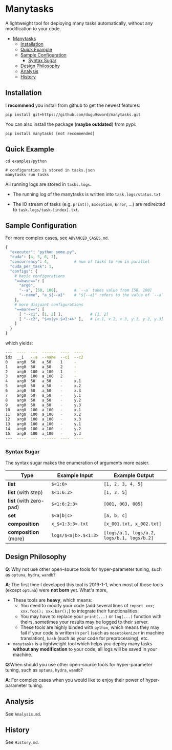 # Manytasks

A lightweight tool for deploying many tasks automatically, without any modification to your code.

- [Manytasks](#manytasks)
  - [Installation](#installation)
  - [Quick Example](#quick-example)
  - [Sample Configuration](#sample-configuration)
    - [Syntax Sugar](#syntax-sugar)
  - [Design Philosophy](#design-philosophy)
  - [Analysis](#analysis)
  - [History](#history)


## Installation

I **recommend** you install from github to get the newest features:

`pip install git+https://github.com/dugu9sword/manytasks.git` 

You can also install the package (**maybe outdated**) from pypi:

`pip install manytasks [not recommended]` 


## Quick Example

```
cd examples/python

# configuration is stored in tasks.json
manytasks run tasks
```

All running logs are stored in `tasks.logs`. 

- The running log of the manytasks is written into `task.logs/status.txt` 

- The IO stream of tasks (e.g. `print()`, `Exception`, `Error`, ...) are redirected to `task.logs/task-[index].txt`.


## Sample Configuration

For more complex cases, see `ADVANCED_CASES.md`.

```python
{
  "executor": "python some.py",    
  "cuda": [4, 5, 6, 7],
  "concurrency": 4,           # num of tasks to run in parallel
  "cuda_per_task": 1,
  "configs": {
    # basic configurations
    "==base==": [          
      "arg0",
      "--a", [50, 100],       # `--a` takes value from [50, 100]
      "--name", "a_${--a}"    # "${--a}" refers to the value of `--a`
    ],
    # more disjoint configurations
    "==more==": [
      [ "--c1", [1, 2] ],            # [1, 2]
      [ "--c2", "$<x|y>.$<1:4>" ],   # [x.1, x.2, x.3, y.1, y.2, y.3]
    ]
  }
}
```

which yields:
```bash
---  ----  ---  ------  ----  ----
idx  __1   --a  --name  --c1  --c2
0    arg0  50   a_50    1     -
1    arg0  50   a_50    2     -
2    arg0  100  a_100   1     -
3    arg0  100  a_100   2     -
4    arg0  50   a_50    -     x.1
5    arg0  50   a_50    -     x.2
6    arg0  50   a_50    -     x.3
7    arg0  50   a_50    -     y.1
8    arg0  50   a_50    -     y.2
9    arg0  50   a_50    -     y.3
10   arg0  100  a_100   -     x.1
11   arg0  100  a_100   -     x.2
12   arg0  100  a_100   -     x.3
13   arg0  100  a_100   -     y.1
14   arg0  100  a_100   -     y.2
15   arg0  100  a_100   -     y.3
---  ----  ---  ------  ----  ----
```

### Syntax Sugar

The syntax sugar makes the enumeration of arguments more easier.

| Type                     | Example Input                | Example Output                             |
| ------------------------ | ---------------------------- | ------------------------------------------ |
| **list**                 | `$<1:6>`                     | `[1, 2, 3, 4, 5]`                          |
| **list** (with step)     | `$<1:6:2>`                   | `[1, 3, 5]`                                |
| **list** (with zero-pad) | `$<1:6:2;3>`                | `[001, 003, 005]`                          |
| **set**          | `$<a\|b\|c>`               | `[a, b, c]`                                |
| **composition** | `x_$<1:3;3>.txt` | `[x_001.txt, x_002.txt]` |
| **composition** (more) | `logs/$<a\|b>.$<1:3>`         | `[logs/a.1, logs/a.2, logs/b.1, logs/b.2]` |





## Design Philosophy

**Q**: Why not use other open-source tools for hyper-parameter tuning, such as `optuna`, `hydra`, `wandb`?

**A**: The first time I developed this tool is 2019-1-1, when most of those tools (except `optuna`) were **not born** yet. What's more, 

- These tools are **heavy**, which means:
    - You need to modify your code (add several lines of `import xxx; xxx.foo(); xxx.bar();`) to integrate their functionalities.
    - You may have to replace your `print(...)` or `log(...)` function with theirs, sometimes your results may be logged to their server. 
    - These tools are highly binded with `python`, which means they may fail if your code is written in `perl` (such as `mosetokenizer` in machine translation), `bash` (such as your code for preprocessing), etc.
- `manytasks` is a lightweight tool which helps you deploy many tasks **without any modification** to your code, all logs will be saved in your machine.

**Q**:When should you use other open-source tools for hyper-parameter tuning, such as `optuna`, `hydra`, `wandb`?

**A**: For complex cases when you would like to enjoy their power of hyper-parameter tuning.

## Analysis

See `Analysis.md`.

## History

See `History.md`.
